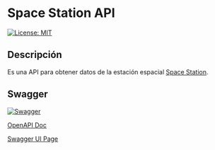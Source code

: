 # Space Station API

[![License: MIT](https://img.shields.io/badge/License-MIT-yellow.svg)](https://opensource.org/licenses/MIT)

## Descripción

Es una API para obtener datos de la estación espacial [Space Station](https://en.wikipedia.org/wiki/Space_Station).

## Swagger

[![Swagger](https://img.shields.io/badge/Swagger-API-blue.svg)](https://swagger.io/swagger-ui/docs/v1/swagger.json)

[OpenAPI Doc](http://164.92.103.232:8091/openapi/api-docs)

[Swagger UI Page](http://164.92.103.232:8091/openapi/swagger-ui/index.html?configUrl=/openapi/v3/api-docs/swagger-config#/)
